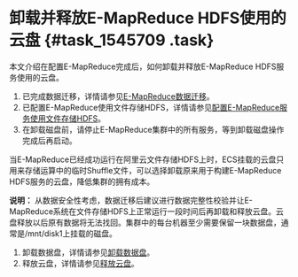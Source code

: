# 卸载并释放E-MapReduce HDFS使用的云盘 {#task_1545709 .task}

本文介绍在配置E-MapReduce完成后，如何卸载并释放E-MapReduce HDFS服务使用的云盘。

1.  已完成数据迁移，详情请参见[E-MapReduce数据迁移](cn.zh-CN/最佳实践/在文件存储HDFS上使用E-MapReduce/E-MapReduce数据迁移.md#)。
2.  已配置E-MapReduce使用文件存储HDFS，详情请参见[配置E-MapReduce服务使用文件存储HDFS](cn.zh-CN/最佳实践/在文件存储HDFS上使用E-MapReduce/配置E-MapReduce服务使用文件存储HDFS.md#)。
3.  在卸载磁盘前，请停止E-MapReduce集群中的所有服务，等到卸载磁盘操作完成后再启动。

当E-MapReduce已经成功运行在阿里云文件存储HDFS上时，ECS挂载的云盘只用来存储运算中的临时Shuffle文件，可以选择卸载原来用于构建E-MapReduce HDFS服务的云盘，降低集群的拥有成本。

**说明：** 从数据安全性考虑，数据迁移后建议进行数据完整性校验并让E-MapReduce系统在文件存储HDFS上正常运行一段时间后再卸载和释放云盘。云盘释放以后原有数据将无法找回。集群中的每台机器至少需要保留一块数据盘，通常是/mnt/disk1上挂载的磁盘。

1.  卸载数据盘，详情请参见[卸载数据盘](../../../../cn.zh-CN/块存储/云盘/卸载数据盘.md#)。
2.  释放云盘，详情请参见[释放云盘](../../../../cn.zh-CN/块存储/云盘/释放云盘.md#)。

